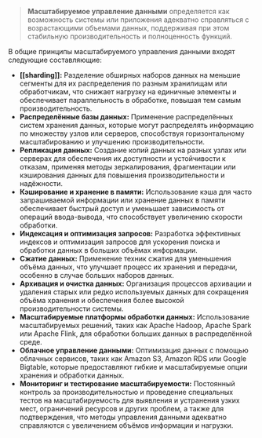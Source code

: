 > **Масштабируемое управление данными** определяется как возможность системы или приложения адекватно справляться с возрастающими объемами данных, поддерживая при этом стабильную производительность и полноценность функций.

В общие принципы масштабируемого управления данными входят следующие составляющие:

- **[[sharding]]:** Разделение обширных наборов данных на меньшие сегменты для их распределения по разным хранилищам или обработчикам, что снижает нагрузку на единичные элементы и обеспечивает параллельность в обработке, повышая тем самым производительность.
- **Распределённые базы данных:** Применение распределённых систем хранения данных, которые могут распределять информацию по множеству узлов или серверов, способствуя горизонтальному масштабированию и улучшению производительности.
- **Репликация данных:** Создание копий данных на разных узлах или серверах для обеспечения их доступности и устойчивости к отказам, применяя методы зеркалирования, фрагментации или кэширования данных для повышения производительности и надёжности.
- **Кэширование и хранение в памяти:** Использование кэша для часто запрашиваемой информации или хранение данных в памяти обеспечивает быстрый доступ и уменьшает зависимость от операций ввода-вывода, что способствует увеличению скорости обработки.
- **Индексация и оптимизация запросов:** Разработка эффективных индексов и оптимизация запросов для ускорения поиска и обработки данных в больших объёмах информации.
- **Сжатие данных:** Применение техник сжатия для уменьшения объёма данных, что улучшает процесс их хранения и передачи, особенно в случае больших наборов данных.
- **Архивация и очистка данных:** Организация процессов архивации и удаления старых или редко используемых данных для сокращения объёма хранения и обеспечения более высокой производительности системы.
- **Масштабируемые платформы обработки данных:** Использование масштабируемых решений, таких как Apache Hadoop, Apache Spark или Apache Flink, для обработки больших данных в распределённой среде.
- **Облачное управление данными:** Оптимизация данных с помощью облачных сервисов, таких как Amazon S3, Amazon RDS или Google Bigtable, которые предоставляют гибкие и масштабируемые опции хранения и обработки данных.
- **Мониторинг и тестирование масштабируемости:** Постоянный контроль за производительностью и проведение специальных тестов на масштабируемость для выявления и устранения узких мест, ограничений ресурсов и других проблем, а также для подтверждения, что методы управления данными адекватно справляются с увеличением объёмов информации и нагрузки.